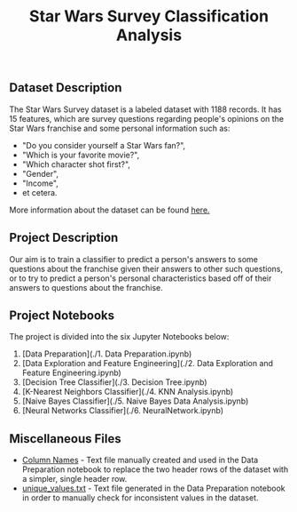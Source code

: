 <h1 align="center"> Star Wars Survey Classification Analysis </h1> <br> 

## Dataset Description 
The Star Wars Survey dataset is a labeled dataset with 1188 records. It has 15 features, which are survey questions regarding people's opinions on the Star Wars franchise and some personal information such as: 

* "Do you consider yourself a Star Wars fan?",
* "Which is your favorite movie?",
* "Which character shot first?",
* "Gender",
* "Income",
* et cetera. 

More information about the dataset can be found [here.](https://github.com/fivethirtyeight/data/tree/master/star-wars-survey) 

## Project Description 
Our aim is to train a classifier to predict a person's answers to some questions about the franchise given their answers to other such questions, or to try to predict a person's personal characteristics based off of their answers to questions about the franchise. 

## Project Notebooks 
The project is divided into the six Jupyter Notebooks below: 

1. [Data Preparation](./1. Data Preparation.ipynb)
2. [Data Exploration and Feature Engineering](./2. Data Exploration and Feature Engineering.ipynb)
3. [Decision Tree Classifier](./3. Decision Tree.ipynb)
4. [K-Nearest Neighbors Classifier](./4. KNN Analysis.ipynb)
5. [Naive Bayes Classifier](./5. Naive Bayes Data Analysis.ipynb)
6. [Neural Networks Classifier](./6. NeuralNetwork.ipynb) 

## Miscellaneous Files 
* [Column Names](./column_names.txt) - Text file manually created and used in the Data Preparation notebook to replace the two header rows of the dataset with a simpler, single header row. 
* [unique_values.txt](./unique_values.txt) - Text file generated in the Data Preparation notebook in order to manually check for inconsistent values in the dataset.
